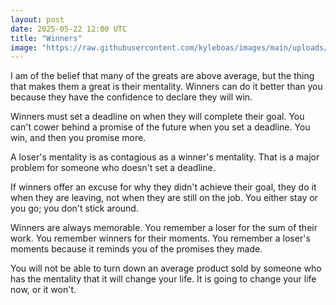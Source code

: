 ```yaml
---
layout: post
date: 2025-05-22 12:00 UTC
title: "Winners"
image: "https://raw.githubusercontent.com/kyleboas/images/main/uploads/2025/05/21/Image-21May2025_20:49:27.png"
---
```


I am of the belief that many of the greats are above average, but the thing that makes them a great is their mentality. Winners can do it better than you because they have the confidence to declare they will win.

<!---more--->

Winners must set a deadline on when they will complete their goal. You can't cower behind a promise of the future when you set a deadline. You win, and then you promise more.

A loser's mentality is as contagious as a winner's mentality. That is a major problem for someone who doesn't set a deadline.

If winners offer an excuse for why they didn't achieve their goal, they do it when they are leaving, not when they are still on the job. You either stay or you go; you don't stick around.

Winners are always memorable. You remember a loser for the sum of their work. You remember winners for their moments. You remember a loser's moments because it reminds you of the promises they made. 

You will not be able to turn down an average product sold by someone who has the mentality that it will change your life. It is going to change your life now, or it won't.